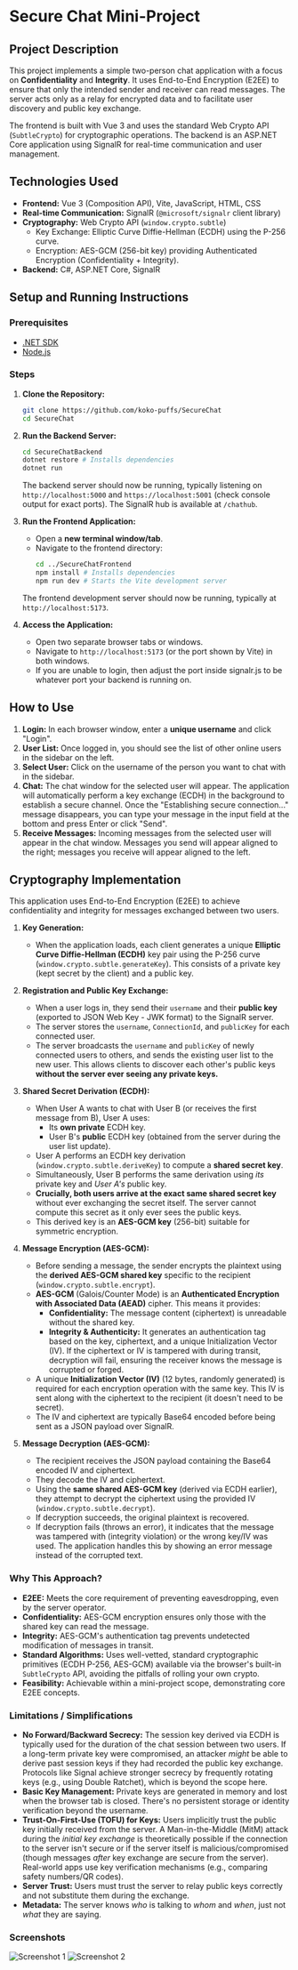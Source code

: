# Secure Chat Mini-Project

## Project Description

This project implements a simple two-person chat application with a focus on **Confidentiality** and **Integrity**. It uses End-to-End Encryption (E2EE) to ensure that only the intended sender and receiver can read messages. The server acts only as a relay for encrypted data and to facilitate user discovery and public key exchange.

The frontend is built with Vue 3 and uses the standard Web Crypto API (`SubtleCrypto`) for cryptographic operations. The backend is an ASP.NET Core application using SignalR for real-time communication and user management.

## Technologies Used

*   **Frontend:** Vue 3 (Composition API), Vite, JavaScript, HTML, CSS
*   **Real-time Communication:** SignalR (`@microsoft/signalr` client library)
*   **Cryptography:** Web Crypto API (`window.crypto.subtle`)
    *   Key Exchange: Elliptic Curve Diffie-Hellman (ECDH) using the P-256 curve.
    *   Encryption: AES-GCM (256-bit key) providing Authenticated Encryption (Confidentiality + Integrity).
*   **Backend:** C#, ASP.NET Core, SignalR

## Setup and Running Instructions

### Prerequisites

*   [.NET SDK](https://dotnet.microsoft.com/download)
*   [Node.js](https://nodejs.org/)

### Steps

1.  **Clone the Repository:**
    ```bash
    git clone https://github.com/koko-puffs/SecureChat
    cd SecureChat
    ```

2.  **Run the Backend Server:**
    ```bash
    cd SecureChatBackend
    dotnet restore # Installs dependencies
    dotnet run
    ```
    The backend server should now be running, typically listening on `http://localhost:5000` and `https://localhost:5001` (check console output for exact ports). The SignalR hub is available at `/chathub`.

3.  **Run the Frontend Application:**
    *   Open a **new terminal window/tab**.
    *   Navigate to the frontend directory:
        ```bash
        cd ../SecureChatFrontend
        npm install # Installs dependencies
        npm run dev # Starts the Vite development server
        ```
    The frontend development server should now be running, typically at `http://localhost:5173`.

4.  **Access the Application:**
    *   Open two separate browser tabs or windows.
    *   Navigate to `http://localhost:5173` (or the port shown by Vite) in both windows.
    *   If you are unable to login, then adjust the port inside signalr.js to be whatever port your backend is running on.

## How to Use

1.  **Login:** In each browser window, enter a **unique username** and click "Login".
2.  **User List:** Once logged in, you should see the list of other online users in the sidebar on the left.
3.  **Select User:** Click on the username of the person you want to chat with in the sidebar.
4.  **Chat:** The chat window for the selected user will appear. The application will automatically perform a key exchange (ECDH) in the background to establish a secure channel. Once the "Establishing secure connection..." message disappears, you can type your message in the input field at the bottom and press Enter or click "Send".
5.  **Receive Messages:** Incoming messages from the selected user will appear in the chat window. Messages you send will appear aligned to the right; messages you receive will appear aligned to the left.

## Cryptography Implementation

This application uses End-to-End Encryption (E2EE) to achieve confidentiality and integrity for messages exchanged between two users.

1.  **Key Generation:**
    *   When the application loads, each client generates a unique **Elliptic Curve Diffie-Hellman (ECDH)** key pair using the P-256 curve (`window.crypto.subtle.generateKey`). This consists of a private key (kept secret by the client) and a public key.

2.  **Registration and Public Key Exchange:**
    *   When a user logs in, they send their `username` and their **public key** (exported to JSON Web Key - JWK format) to the SignalR server.
    *   The server stores the `username`, `ConnectionId`, and `publicKey` for each connected user.
    *   The server broadcasts the `username` and `publicKey` of newly connected users to others, and sends the existing user list to the new user. This allows clients to discover each other's public keys **without the server ever seeing any private keys.**

3.  **Shared Secret Derivation (ECDH):**
    *   When User A wants to chat with User B (or receives the first message from B), User A uses:
        *   Its **own private** ECDH key.
        *   User B's **public** ECDH key (obtained from the server during the user list update).
    *   User A performs an ECDH key derivation (`window.crypto.subtle.deriveKey`) to compute a **shared secret key**.
    *   Simultaneously, User B performs the same derivation using *its* private key and *User A's* public key.
    *   **Crucially, both users arrive at the exact same shared secret key** without ever exchanging the secret itself. The server cannot compute this secret as it only ever sees the public keys.
    *   This derived key is an **AES-GCM key** (256-bit) suitable for symmetric encryption.

4.  **Message Encryption (AES-GCM):**
    *   Before sending a message, the sender encrypts the plaintext using the **derived AES-GCM shared key** specific to the recipient (`window.crypto.subtle.encrypt`).
    *   **AES-GCM** (Galois/Counter Mode) is an **Authenticated Encryption with Associated Data (AEAD)** cipher. This means it provides:
        *   **Confidentiality:** The message content (ciphertext) is unreadable without the shared key.
        *   **Integrity & Authenticity:** It generates an authentication tag based on the key, ciphertext, and a unique Initialization Vector (IV). If the ciphertext or IV is tampered with during transit, decryption will fail, ensuring the receiver knows the message is corrupted or forged.
    *   A unique **Initialization Vector (IV)** (12 bytes, randomly generated) is required for each encryption operation with the same key. This IV is sent along with the ciphertext to the recipient (it doesn't need to be secret).
    *   The IV and ciphertext are typically Base64 encoded before being sent as a JSON payload over SignalR.

5.  **Message Decryption (AES-GCM):**
    *   The recipient receives the JSON payload containing the Base64 encoded IV and ciphertext.
    *   They decode the IV and ciphertext.
    *   Using the **same shared AES-GCM key** (derived via ECDH earlier), they attempt to decrypt the ciphertext using the provided IV (`window.crypto.subtle.decrypt`).
    *   If decryption succeeds, the original plaintext is recovered.
    *   If decryption fails (throws an error), it indicates that the message was tampered with (integrity violation) or the wrong key/IV was used. The application handles this by showing an error message instead of the corrupted text.

### Why This Approach?

*   **E2EE:** Meets the core requirement of preventing eavesdropping, even by the server operator.
*   **Confidentiality:** AES-GCM encryption ensures only those with the shared key can read the message.
*   **Integrity:** AES-GCM's authentication tag prevents undetected modification of messages in transit.
*   **Standard Algorithms:** Uses well-vetted, standard cryptographic primitives (ECDH P-256, AES-GCM) available via the browser's built-in `SubtleCrypto` API, avoiding the pitfalls of rolling your own crypto.
*   **Feasibility:** Achievable within a mini-project scope, demonstrating core E2EE concepts.

### Limitations / Simplifications

*   **No Forward/Backward Secrecy:** The session key derived via ECDH is typically used for the duration of the chat session between two users. If a long-term private key were compromised, an attacker *might* be able to derive past session keys if they had recorded the public key exchange. Protocols like Signal achieve stronger secrecy by frequently rotating keys (e.g., using Double Ratchet), which is beyond the scope here.
*   **Basic Key Management:** Private keys are generated in memory and lost when the browser tab is closed. There's no persistent storage or identity verification beyond the username.
*   **Trust-On-First-Use (TOFU) for Keys:** Users implicitly trust the public key initially received from the server. A Man-in-the-Middle (MitM) attack during the *initial key exchange* is theoretically possible if the connection to the server isn't secure or if the server itself is malicious/compromised (though messages *after* key exchange are secure from the server). Real-world apps use key verification mechanisms (e.g., comparing safety numbers/QR codes).
*   **Server Trust:** Users must trust the server to relay public keys correctly and not substitute them during the exchange.
*   **Metadata:** The server knows *who* is talking to *whom* and *when*, just not *what* they are saying.

### Screenshots

![Screenshot 1](https://raw.githubusercontent.com/koko-puffs/SecureChat/refs/heads/main/screenshot1.png "Selecting your username")
![Screenshot 2](https://raw.githubusercontent.com/koko-puffs/SecureChat/refs/heads/main/screenshot2.png "Chatting with another user")